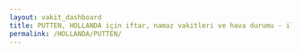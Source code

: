 ```yaml
---
layout: vakit_dashboard
title: PUTTEN, HOLLANDA için iftar, namaz vakitleri ve hava durumu - ilçe/eyalet seç
permalink: /HOLLANDA/PUTTEN/
---
```


<script type="text/javascript">
  var GLOBAL_COUNTRY = 'HOLLANDA';
  var GLOBAL_CITY = 'PUTTEN';
  var GLOBAL_STATE = '';
  var lat = 72;
  var lon = 21;
</script>
